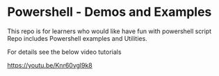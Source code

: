# Powershell - Demos and Examples

This repo is for learners who would like have fun with powershell script
Repo includes Powershell examples and Utilities.

For details see the below video tutorials

https://youtu.be/Knr60vgl9k8


